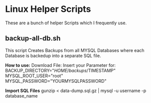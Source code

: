 # Linux Helper Scripts
These are a bunch of helper Scripts which I frequently use.

## backup-all-db.sh
This script Creates Backups from all MYSQL Databases where each Database is backedup into a separate SQL file.

**How to use:**
Download File: 
Insert your Parameter for:
BACKUP_DIRECTORY="$HOME/backups/$TIMESTAMP"
MYSQL_ROOT_USER="root"
MYSQL_PASSWORD="YOURMYSQLPASSWORD"

**Import SQL Files**
gunzip < data-dump.sql.gz | mysql -u username -p database_name

